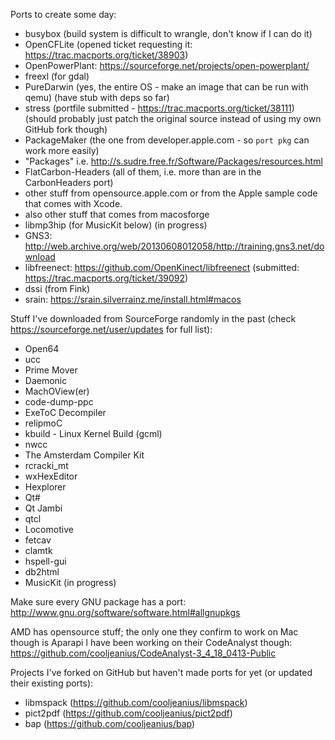 Ports to create some day:
- busybox (build system is difficult to wrangle, don't know if I can do it)
- OpenCFLite (opened ticket requesting it: https://trac.macports.org/ticket/38903)
- OpenPowerPlant: https://sourceforge.net/projects/open-powerplant/
- freexl (for gdal)
- PureDarwin (yes, the entire OS - make an image that can be run with qemu) (have stub with deps so far)
- stress (portfile submitted - https://trac.macports.org/ticket/38111) (should probably just patch the original source instead of using my own GitHub fork though)
- PackageMaker (the one from developer.apple.com - so `port pkg` can work more easily)
- "Packages" i.e. http://s.sudre.free.fr/Software/Packages/resources.html
- FlatCarbon-Headers (all of them, i.e. more than are in the CarbonHeaders port)
- other stuff from opensource.apple.com or from the Apple sample code that comes with Xcode.
- also other stuff that comes from macosforge
- libmp3hip (for MusicKit below) (in progress)
- GNS3: http://web.archive.org/web/20130608012058/http://training.gns3.net/download
- libfreenect: https://github.com/OpenKinect/libfreenect (submitted: https://trac.macports.org/ticket/39092)
- dssi (from Fink)
- srain: https://srain.silverrainz.me/install.html#macos

Stuff I've downloaded from SourceForge randomly in the past (check https://sourceforge.net/user/updates for full list):
- Open64
- ucc
- Prime Mover
- Daemonic
- MachOView(er)
- code-dump-ppc
- ExeToC Decompiler
- relipmoC
- kbuild - Linux Kernel Build (gcml)
- nwcc
- The Amsterdam Compiler Kit
- rcracki_mt
- wxHexEditor
- Hexplorer
- Qt#
- Qt Jambi
- qtcl
- Locomotive
- fetcav
- clamtk
- hspell-gui
- db2html
- MusicKit (in progress)

<!--
Copied and pasted from gnome-desktop-suite's comments hidden in its portfile:
#
# TODO
#
# The following modules are included in the current GNOME desktop
# environment specification but have not yet been ported to MacPorts
#
# brasero  (no support for darwin Mac OS X, requires Linux SG or BSD CAM)
# cheese   (requires Video4Linux or  V4L2)
# deskbar-applet
# ekiga (requires Video4Linux or  V4L2)
# evolution
# evolution-exchange
# evolution-mapi
# evolution-webcal
# gnome-bluetooth
# gnome-desktop-sharp
# gnome-disk-utility
# gnome-nettool
# gnome-packagekit
# gnome-power-manager
# gnome-screensaver
# gnome-system-tools
# gnome-user-share
# gok
# hampster-applet
# mousetweaks
# nautilus-sendto
# orca
# sound-juicer (depends on brasero)
# tomboy
# vinagre
#
# BROKEN PORTS
#
# The following ports are included in the current GNOME desktop
# environment specification and have been ported to MacPorts but
# are currently broken and/or need to be updated
#
# gnome-netstatus (builds but doesn't work -- tries to open /proc/net/dev)
# gnome-system-monitor (builds but segfaults on processes/resources -- probably due to lack of support for MacOSX in libgtop)
#
-->

Make sure every GNU package has a port:
http://www.gnu.org/software/software.html#allgnupkgs

AMD has opensource stuff; the only one they confirm to work on Mac though is Aparapi
I have been working on their CodeAnalyst though: https://github.com/cooljeanius/CodeAnalyst-3_4_18_0413-Public

Projects I've forked on GitHub but haven't made ports for yet (or updated their existing ports):
- libmspack (https://github.com/cooljeanius/libmspack)
- pict2pdf (https://github.com/cooljeanius/pict2pdf)
- bap (https://github.com/cooljeanius/bap)
